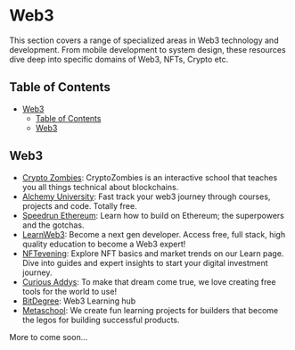 # Web3

This section covers a range of specialized areas in Web3 technology and development. From mobile development to system design, these resources dive deep into specific domains of Web3, NFTs, Crypto etc.

## Table of Contents
- [Web3](#web3)
  - [Table of Contents](#table-of-contents)
  - [Web3](#web3-1)

## Web3

- [Crypto Zombies](https://cryptozombies.io/): CryptoZombies is an interactive school that teaches you all things technical about blockchains.
- [Alchemy University](https://www.alchemy.com/university): Fast track your web3 journey through courses, projects and code. Totally free.
- [Speedrun Ethereum](https://speedrunethereum.com/): Learn how to build on Ethereum; the superpowers and the gotchas.
- [LearnWeb3](https://learnweb3.io/): Become a next gen developer. Access free, full stack, high quality education to become a Web3 expert!
- [NFTevening](https://nftevening.com/learn/): Explore NFT basics and market trends on our Learn page. Dive into guides and expert insights to start your digital investment journey.
- [Curious Addys](https://curiousaddys.com/): To make that dream come true, we love creating free tools for the world to use!
- [BitDegree](https://www.bitdegree.org/): Web3 Learning hub
- [Metaschool](https://metaschool.so/): We create fun learning projects for builders that
become the legos for building successful products.

More to come soon...